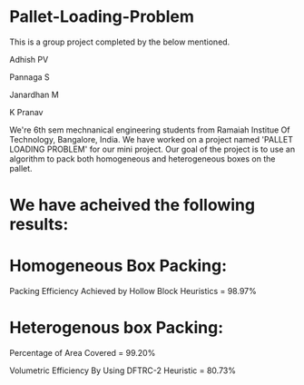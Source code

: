 # Pallet-Loading-Problem

This is a group project completed by the below mentioned.


Adhish PV

Pannaga S

Janardhan M

K Pranav

We're 6th sem mechnanical engineering students from Ramaiah Institue Of Technology, Bangalore, India. We have worked on a project named 'PALLET LOADING PROBLEM' for our mini project. Our goal of the project is to use an algorithm to pack both homogeneous and heterogeneous boxes on the pallet.

# We have acheived the following results:

# Homogeneous Box Packing:

Packing Efficiency Achieved by Hollow Block Heuristics = 98.97%

# Heterogenous box Packing:

Percentage of Area Covered = 99.20%

Volumetric Efficiency By Using DFTRC-2 Heuristic = 80.73%

